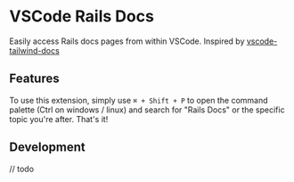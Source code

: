 # VSCode Rails Docs

Easily access Rails docs pages from within VSCode. Inspired by [vscode-tailwind-docs](https://github.com/austenc/vscode-tailwind-docs/blob/master/README.md) 

## Features

To use this extension, simply use `⌘ + Shift + P` to open the command palette (Ctrl on windows / linux) and search for "Rails Docs" or the specific topic you're after. That's it! 

## Development

// todo